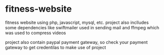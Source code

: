 # fitness-website
fitness website using php, javascript, mysql, etc.
project also inclludes some dependencies like swiftmailer used in sending mail and ffmpeg which was used to compress videos

project also contain paypal payment gateway, so check your payment gateway to get credentilas to make use of project
